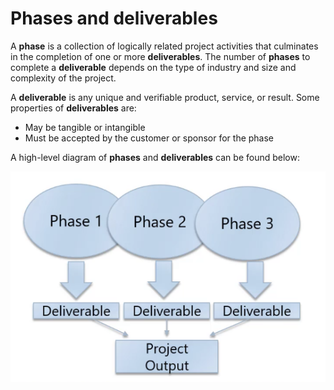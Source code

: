 # Phases and deliverables

A **phase** is a collection of logically related project activities that
culminates in the completion of one or more **deliverables**. The number of
**phases** to complete a **deliverable** depends on the type of industry and
size and complexity of the project.

A **deliverable** is any unique and verifiable product, service, or result. Some
properties of **deliverables** are:

* May be tangible or intangible
* Must be accepted by the customer or sponsor for the phase

A high-level diagram of **phases** and **deliverables** can be found below:

![phases-and-deliverables](./assets/phases-and-deliverables.png)